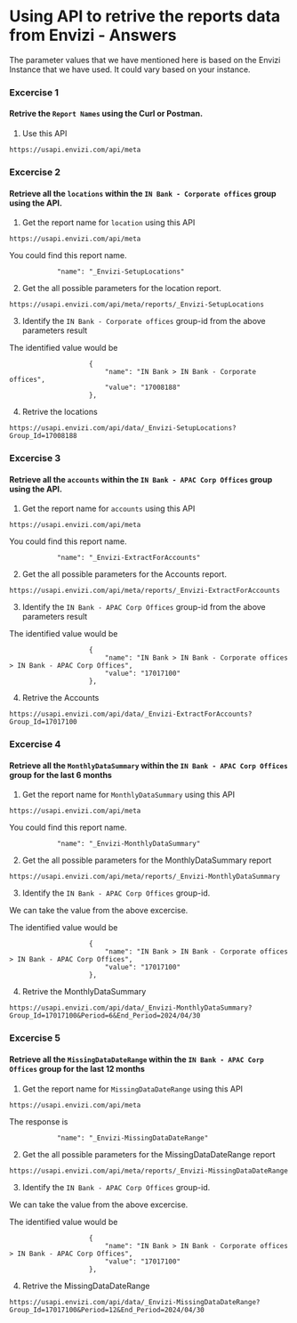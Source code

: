 # Using API to retrive the reports data from Envizi - Answers

The parameter values that we have mentioned here is based on the Envizi Instance that we have used. It could vary based on your instance.

### Excercise 1

#### Retrive the `Report Names` using the Curl or Postman.

1. Use this API
```
https://usapi.envizi.com/api/meta
```

### Excercise 2

#### Retrieve all the `locations` within the `IN Bank - Corporate offices` group using the API.

1. Get the report name for `location` using this API
```
https://usapi.envizi.com/api/meta
```

You could find this report name.
```
            "name": "_Envizi-SetupLocations"
```

2. Get the all possible parameters for the location report.

```
https://usapi.envizi.com/api/meta/reports/_Envizi-SetupLocations
```

3. Identify the `IN Bank - Corporate offices` group-id from the above parameters result

The identified value would be
```
                    {
                        "name": "IN Bank > IN Bank - Corporate offices",
                        "value": "17008188"
                    },
```

4. Retrive the locations

```
https://usapi.envizi.com/api/data/_Envizi-SetupLocations?Group_Id=17008188
```


### Excercise 3

#### Retrieve all the `accounts` within the `IN Bank - APAC Corp Offices` group using the API.


1. Get the report name for `accounts` using this API
```
https://usapi.envizi.com/api/meta
```

You could find this report name.
```
            "name": "_Envizi-ExtractForAccounts"
```

2. Get the all possible parameters for the Accounts report.

```
https://usapi.envizi.com/api/meta/reports/_Envizi-ExtractForAccounts
```

3. Identify the `IN Bank - APAC Corp Offices` group-id from the above parameters result

The identified value would be
```
                    {
                        "name": "IN Bank > IN Bank - Corporate offices > IN Bank - APAC Corp Offices",
                        "value": "17017100"
                    },
```

4. Retrive the Accounts

```
https://usapi.envizi.com/api/data/_Envizi-ExtractForAccounts?Group_Id=17017100
```

### Excercise 4

#### Retrieve all the `MonthlyDataSummary` within the `IN Bank - APAC Corp Offices` group for the last 6 months


1. Get the report name for `MonthlyDataSummary` using this API
```
https://usapi.envizi.com/api/meta
```

You could find this report name.
```
            "name": "_Envizi-MonthlyDataSummary"
```

2. Get the all possible parameters for the MonthlyDataSummary report

```
https://usapi.envizi.com/api/meta/reports/_Envizi-MonthlyDataSummary
```

3. Identify the `IN Bank - APAC Corp Offices` group-id.

We can take the value from the above excercise.

The identified value would be
```
                    {
                        "name": "IN Bank > IN Bank - Corporate offices > IN Bank - APAC Corp Offices",
                        "value": "17017100"
                    },
```

4. Retrive the MonthlyDataSummary

```
https://usapi.envizi.com/api/data/_Envizi-MonthlyDataSummary?Group_Id=17017100&Period=6&End_Period=2024/04/30
```

### Excercise 5

#### Retrieve all the `MissingDataDateRange` within the `IN Bank - APAC Corp Offices` group for the last 12 months


1. Get the report name for `MissingDataDateRange` using this API
```
https://usapi.envizi.com/api/meta
```

The response is 
```
            "name": "_Envizi-MissingDataDateRange"
```

2. Get the all possible parameters for the MissingDataDateRange report

```
https://usapi.envizi.com/api/meta/reports/_Envizi-MissingDataDateRange
```

3. Identify the `IN Bank - APAC Corp Offices` group-id.

We can take the value from the above excercise.

The identified value would be
```
                    {
                        "name": "IN Bank > IN Bank - Corporate offices > IN Bank - APAC Corp Offices",
                        "value": "17017100"
                    },
```

4. Retrive the MissingDataDateRange

```
https://usapi.envizi.com/api/data/_Envizi-MissingDataDateRange?Group_Id=17017100&Period=12&End_Period=2024/04/30
```


